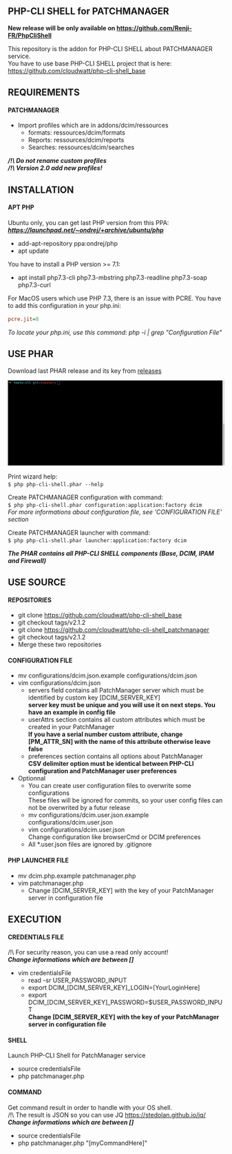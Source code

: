 PHP-CLI SHELL for PATCHMANAGER
-------------------

__New release will be only available on https://github.com/Renji-FR/PhpCliShell__

This repository is the addon for PHP-CLI SHELL about PATCHMANAGER service.  
You have to use base PHP-CLI SHELL project that is here: https://github.com/cloudwatt/php-cli-shell_base


REQUIREMENTS
-------------------

#### PATCHMANAGER
* Import profiles which are in addons/dcim/ressources
    * formats: ressources/dcim/formats
	* Reports: ressources/dcim/reports
	* Searches: ressources/dcim/searches  

__*/!\ Do not rename custom profiles*__  
__*/!\ Version 2.0 add new profiles!*__


INSTALLATION
-------------------

#### APT PHP
Ubuntu only, you can get last PHP version from this PPA:  
__*https://launchpad.net/~ondrej/+archive/ubuntu/php*__
* add-apt-repository ppa:ondrej/php
* apt update

You have to install a PHP version >= 7.1:
* apt install php7.3-cli php7.3-mbstring php7.3-readline php7.3-soap php7.3-curl

For MacOS users which use PHP 7.3, there is an issue with PCRE.
You have to add this configuration in your php.ini:
```ini
pcre.jit=0
```
*To locate your php.ini, use this command: php -i | grep "Configuration File"*


## USE PHAR

Download last PHAR release and its key from [releases](https://github.com/cloudwatt/php-cli-shell_patchmanager/releases)

![wizard](documentation/readme/wizard.gif)

Print wizard help:  
`$ php php-cli-shell.phar --help`

Create PATCHMANAGER configuration with command:  
`$ php php-cli-shell.phar configuration:application:factory dcim`  
*For more informations about configuration file, see 'CONFIGURATION FILE' section*

Create PATCHMANAGER launcher with command:  
`$ php php-cli-shell.phar launcher:application:factory dcim`

__*The PHAR contains all PHP-CLI SHELL components (Base, DCIM, IPAM and Firewall)*__


## USE SOURCE

#### REPOSITORIES
* git clone https://github.com/cloudwatt/php-cli-shell_base
* git checkout tags/v2.1.2
* git clone https://github.com/cloudwatt/php-cli-shell_patchmanager
* git checkout tags/v2.1.2
* Merge these two repositories
	
#### CONFIGURATION FILE
* mv configurations/dcim.json.example configurations/dcim.json
* vim configurations/dcim.json
    * servers field contains all PatchManager server which must be identified by custom key [DCIM_SERVER_KEY]  
	  __server key must be unique and you will use it on next steps. You have an example in config file__
	* userAttrs section contains all custom attributes which must be created in your PatchManager  
	  __If you have a serial number custom attribute, change [PM_ATTR_SN] with the name of this attribute otherwise leave false__
	* preferences section contains all options about PatchManager  
	  __CSV delimiter option must be identical between PHP-CLI configuration and PatchManager user preferences__
* Optionnal
    * You can create user configuration files to overwrite some configurations  
	  These files will be ignored for commits, so your user config files can not be overwrited by a futur release
	* mv configurations/dcim.user.json.example configurations/dcim.user.json
	* vim configurations/dcim.user.json  
	  Change configuration like browserCmd or DCIM preferences
	* All *.user.json files are ignored by .gitignore

#### PHP LAUNCHER FILE
* mv dcim.php.example patchmanager.php
* vim patchmanager.php
    * Change [DCIM_SERVER_KEY] with the key of your PatchManager server in configuration file


EXECUTION
-------------------

#### CREDENTIALS FILE
/!\ For security reason, you can use a read only account!  
__*Change informations which are between []*__
* vim credentialsFile
    * read -sr USER_PASSWORD_INPUT
    * export DCIM_[DCIM_SERVER_KEY]_LOGIN=[YourLoginHere]
    * export DCIM_[DCIM_SERVER_KEY]_PASSWORD=$USER_PASSWORD_INPUT  
          __Change [DCIM_SERVER_KEY] with the key of your PatchManager server in configuration file__

#### SHELL
Launch PHP-CLI Shell for PatchManager service
* source credentialsFile
* php patchmanager.php

#### COMMAND
Get command result in order to handle with your OS shell.  
/!\ The result is JSON so you can use JQ https://stedolan.github.io/jq/  
__*Change informations which are between []*__
* source credentialsFile
* php patchmanager.php "[myCommandHere]"
